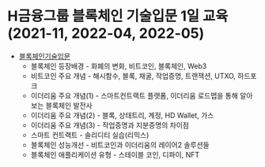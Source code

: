 # H금융그룹 블록체인 기술입문 1일 교육(2021-11, 2022-04, 2022-05)

* [블록체인기술입문](https://bit.ly/3AhzqYu)  
  - 블록체인 등장배경 - 화폐의 변화, 비트코인, 블록체인, Web3  
  - 비트코인 주요 개념 - 해시함수, 블록, 채굴, 작업증명, 트랜잭션, UTXO, 하드포크
  - 이더리움 주요 개념(1) - 스마트컨트랙트 플랫폼, 이더리움 로드맵을 통해 알아보는 블록체인 발전사
  - 이더리움 주요 개념(2) - 블록, 상태트리, 계정, HD Wallet, 가스
  - 이더리움 주요 개념(3) - 작업증명과 지분증명의 차이점
  - 스마트 컨트랙트 - 솔리디티 실습(리믹스)
  - 블록체인 성능개선 - 비트코인과 이더리움의 레이어2 솔루션들
  - 블록체인 애플리케이션 유형 - 스테이블 코인, 디파이, NFT


